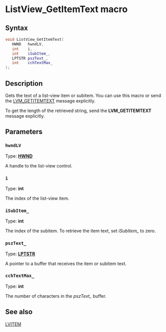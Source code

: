 # ListView_GetItemText macro

## Syntax

```cpp
void ListView_GetItemText(
   HWND   hwndLV,
   int    i,
   int    iSubItem_,
   LPTSTR pszText_,
   int    cchTextMax_
);
```

## Description

Gets the text of a list-view item or subitem. You can use this macro or send the [LVM_GETITEMTEXT](https://learn.microsoft.com/windows/desktop/Controls/lvm-getitemtext) message explicitly.

To get the length of the retrieved string, send the **LVM_GETITEMTEXT** message explicitly.

## Parameters

### `hwndLV`

Type: **[HWND](https://learn.microsoft.com/windows/desktop/WinProg/windows-data-types)**

A handle to the list-view control.

### `i`

Type: **int**

The index of the list-view item.

### `iSubItem_`

Type: **int**

The index of the subitem. To retrieve the item text, set *iSubItem_* to zero.

### `pszText_`

Type: **[LPTSTR](https://learn.microsoft.com/windows/desktop/WinProg/windows-data-types)**

A pointer to a buffer that receives the item or subitem text.

### `cchTextMax_`

Type: **int**

The number of characters in the *pszText_* buffer.

## See also

[LVITEM](https://learn.microsoft.com/windows/desktop/api/commctrl/ns-commctrl-lvitema)